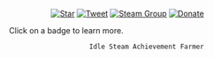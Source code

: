 &nbsp;&nbsp;&nbsp;&nbsp;&nbsp;&nbsp;&nbsp;&nbsp;&nbsp;&nbsp;&nbsp;&nbsp;&nbsp;&nbsp;&nbsp;&nbsp;&nbsp;&nbsp;&nbsp;&nbsp;&nbsp;&nbsp;&nbsp;&nbsp;&nbsp;&nbsp;&nbsp;&nbsp;&nbsp;&nbsp;&nbsp;&nbsp;&nbsp;&nbsp;&nbsp;&nbsp;&nbsp;&nbsp;&nbsp;&nbsp;&nbsp;&nbsp;&nbsp;&nbsp;&nbsp;&nbsp;&nbsp;&nbsp;&nbsp;&nbsp;&nbsp;&nbsp;&nbsp;&nbsp;&nbsp;&nbsp;
[![Star](https://img.shields.io/badge/-Give%20this%20repo%20a%20star!-yellow)](https://github.com/Karbone-DEV/SteamAchievementSpammer)
[![Tweet](https://img.shields.io/twitter/url/http/shields.io.svg?style=social)](https://twitter.com/intent/tweet?text=Receive%20all%20Steam%20Achievements%20not%20yet%20unlocked%20on%20%20&url=https://github.com/Karbone-DEV/SteamAchievementSpammer&via=KarboneChad&hashtags=Steam,Achievements,Free)
[![Steam Group](https://img.shields.io/badge/Steam%20Group-Join!-blue)](https://steamcommunity.com/groups/meutegroup)
[![Donate](https://img.shields.io/badge/donate-%241-orange)](https://paypal.me/karboneyt)
<p align="center">Click on a badge to learn more.</p>


                                             Idle Steam Achievement Farmer
